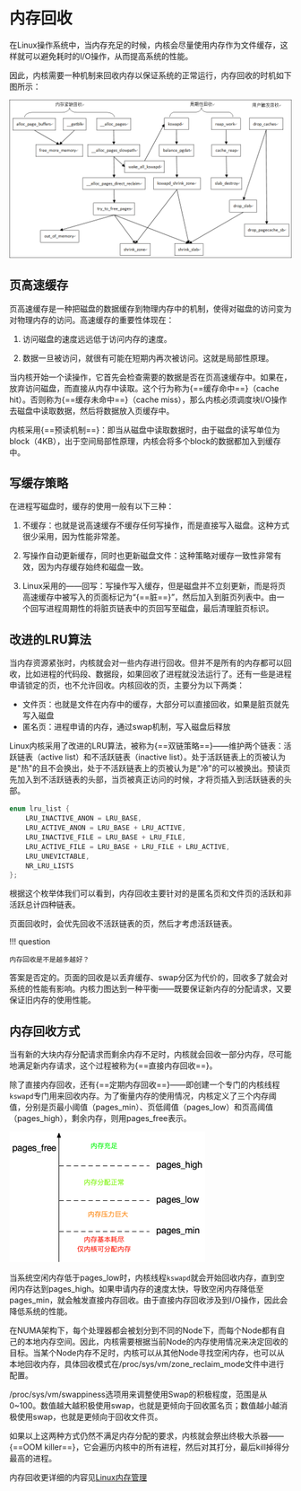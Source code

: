 # 内存回收

在Linux操作系统中，当内存充足的时候，内核会尽量使用内存作为文件缓存，这样就可以避免耗时的I/O操作，从而提高系统的性能。

因此，内核需要一种机制来回收内存以保证系统的正常运行，内存回收的时机如下图所示：

![内存回收](../../images/kernel/recycle.png)

## 页高速缓存

页高速缓存是一种把磁盘的数据缓存到物理内存中的机制，使得对磁盘的访问变为对物理内存的访问。高速缓存的重要性体现在：

1. 访问磁盘的速度远远低于访问内存的速度。

2. 数据一旦被访问，就很有可能在短期内再次被访问。这就是局部性原理。

当内核开始一个读操作，它首先会检查需要的数据是否在页高速缓存中。如果在，放弃访问磁盘，而直接从内存中读取。这个行为称为{==缓存命中==}（cache hit）。否则称为{==缓存未命中==}（cache miss），那么内核必须调度块I/O操作去磁盘中读取数据，然后将数据放入页缓存中。

内核采用{==预读机制==}：即当从磁盘中读取数据时，由于磁盘的读写单位为block（4KB），出于空间局部性原理，内核会将多个block的数据都加入到缓存中。

## 写缓存策略

在进程写磁盘时，缓存的使用一般有以下三种：

1. 不缓存：也就是说高速缓存不缓存任何写操作，而是直接写入磁盘。这种方式很少采用，因为性能非常差。

2. 写操作自动更新缓存，同时也更新磁盘文件：这种策略对缓存一致性非常有效，因为内存缓存始终和磁盘一致。

3. Linux采用的——回写：写操作写入缓存，但是磁盘并不立刻更新，而是将页高速缓存中被写入的页面标记为“{==脏==}”，然后加入到脏页列表中。由一个回写进程周期性的将脏页链表中的页回写至磁盘，最后清理脏页标识。

## 改进的LRU算法

当内存资源紧张时，内核就会对一些内存进行回收。但并不是所有的内存都可以回收，比如进程的代码段、数据段，如果回收了进程就没法运行了。还有一些是进程申请锁定的页，也不允许回收。内核回收的页，主要分为以下两类：

- 文件页：也就是文件在内存中的缓存，大部分可以直接回收，如果是脏页就先写入磁盘
- 匿名页：进程申请的内存，通过swap机制，写入磁盘后释放
  
Linux内核采用了改进的LRU算法，被称为{==双链策略==}——维护两个链表：活跃链表（active list）和不活跃链表（inactive list）。处于活跃链表上的页被认为是"热"的且不会换出，处于不活跃链表上的页被认为是"冷"的可以被换出。预读页先加入到不活跃链表的头部，当页被真正访问的时候，才将页插入到活跃链表的头部。

```C title="mmzone.h"
enum lru_list {
	LRU_INACTIVE_ANON = LRU_BASE,
	LRU_ACTIVE_ANON = LRU_BASE + LRU_ACTIVE,
	LRU_INACTIVE_FILE = LRU_BASE + LRU_FILE,
	LRU_ACTIVE_FILE = LRU_BASE + LRU_FILE + LRU_ACTIVE,
	LRU_UNEVICTABLE,
	NR_LRU_LISTS
};
```

根据这个枚举体我们可以看到，内存回收主要针对的是匿名页和文件页的活跃和非活跃总计四种链表。

页面回收时，会优先回收不活跃链表的页，然后才考虑活跃链表。

!!! question

	内存回收是不是越多越好？

答案是否定的。页面的回收是以丢弃缓存、swap分区为代价的，回收多了就会对系统的性能有影响。内核力图达到一种平衡——既要保证新内存的分配请求，又要保证旧内存的使用性能。

## 内存回收方式

当有新的大块内存分配请求而剩余内存不足时，内核就会回收一部分内存，尽可能地满足新内存请求，这个过程被称为{==直接内存回收==}。

除了直接内存回收，还有{==定期内存回收==}——即创建一个专门的内核线程`kswapd`专门用来回收内存。为了衡量内存的使用情况，内核定义了三个内存阈值，分别是页最小阈值（pages_min）、页低阈值（pages_low）和页高阈值（pages_high），剩余内存，则用pages_free表示。

![内存情况](../../images/kernel/pages_free.webp)

当系统空闲内存低于pages_low时，内核线程`kswapd`就会开始回收内存，直到空闲内存达到pages_high。如果申请内存的速度太快，导致空闲内存降低至pages_min，就会触发直接内存回收。由于直接内存回收涉及到I/O操作，因此会降低系统的性能。

在NUMA架构下，每个处理器都会被划分到不同的Node下，而每个Node都有自己的本地内存空间。因此，内核需要根据当前Node的内存使用情况来决定回收的目标。当某个Node内存不足时，内核可以从其他Node寻找空闲内存，也可以从本地回收内存，具体回收模式在/proc/sys/vm/zone_reclaim_mode文件中进行配置。

/proc/sys/vm/swappiness选项用来调整使用Swap的积极程度，范围是从0~100。数值越大越积极使用swap，也就是更倾向于回收匿名页；数值越小越消极使用swap，也就是更倾向于回收文件页。

如果以上这两种方式仍然不满足内存分配的要求，内核就会祭出终极大杀器——{==OOM killer==}，它会遍历内核中的所有进程，然后对其打分，最后kill掉得分最高的进程。

内存回收更详细的内容见[Linux内存管理](https://www.bilibili.com/cheese/play/ep119458?csource=common_myclass_purchasedlecture_null&spm_id_from=333.874.selfDef.mine_paid_list)